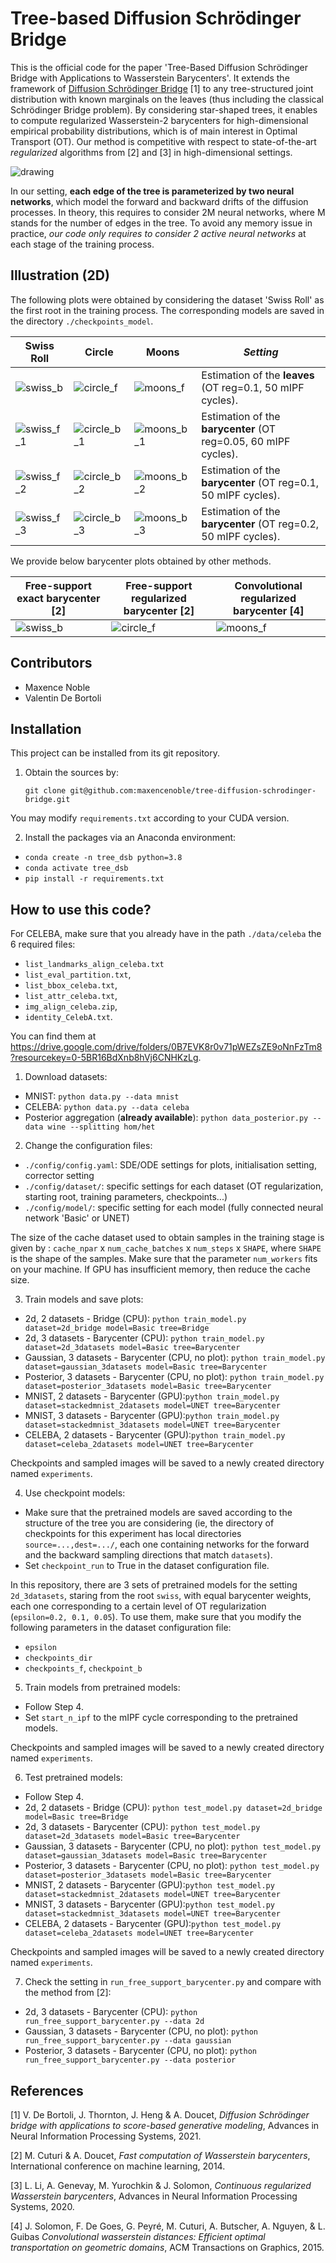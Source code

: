 # Tree-based Diffusion Schr&ouml;dinger Bridge

This is the official code for the paper 'Tree-Based Diffusion Schr&ouml;dinger Bridge with Applications to Wasserstein
Barycenters'. It extends the framework of [Diffusion Schr&ouml;dinger Bridge](https://arxiv.org/abs/2106.01357) [1] to
any
tree-structured joint distribution with known marginals on the leaves (thus including the classical Schr&ouml;dinger
Bridge problem). By considering star-shaped trees, it enables to compute regularized Wasserstein-2 barycenters for
high-dimensional empirical probability
distributions, which is of main interest in Optimal Transport (OT). Our method is competitive with respect to state-of-the-art *regularized*
algorithms from [2] and [3] in high-dimensional settings.

![drawing](images/drawing_tree.png)

In our setting, **each edge of the tree is parameterized by two neural networks**, which model the forward and backward
drifts of the diffusion processes. In theory, this requires to consider 2M neural networks, where M stands for the
number of edges in the tree. To avoid any memory issue in practice, *our code only requires to consider 2 active neural
networks*
at each stage of the training process. 

Illustration (2D)
------------

The following plots were obtained by considering the dataset 'Swiss Roll' as the first root in the training process. The
corresponding models are saved in the directory `./checkpoints_model`.

| Swiss Roll                                                                                                         | Circle                                                                                                              | Moons                                                                                                              | *Setting*                                                       |
|--------------------------------------------------------------------------------------------------------------------|---------------------------------------------------------------------------------------------------------------------|--------------------------------------------------------------------------------------------------------------------|-----------------------------------------------------------------|
| ![swiss_b](images/2d_3datasets_epsilon=0.1/source=0,dest=1/0_b_50_sde_epsilon=0.100_eps1_density_49_smooth.png)    | ![circle_f](images/2d_3datasets_epsilon=0.1/source=1,dest=2/0_f_50_sde_epsilon=0.100_eps1_density_49_smooth.png)    | ![moons_f](images/2d_3datasets_epsilon=0.1/source=1,dest=3/0_f_50_sde_epsilon=0.100_eps1_density_49_smooth.png)    | Estimation of the **leaves** (OT reg=0.1, 50 mIPF cycles).      |
| ![swiss_f_1](images/2d_3datasets_epsilon=0.05/source=0,dest=1/0_f_60_sde_epsilon=0.050_eps1_density_49_smooth.png) | ![circle_b_1](images/2d_3datasets_epsilon=0.05/source=1,dest=2/0_b_60_sde_epsilon=0.050_eps1_density_49_smooth.png) | ![moons_b_1](images/2d_3datasets_epsilon=0.05/source=1,dest=3/0_b_60_sde_epsilon=0.050_eps1_density_49_smooth.png) | Estimation of the **barycenter** (OT reg=0.05, 60 mIPF cycles). |
| ![swiss_f_2](images/2d_3datasets_epsilon=0.1/source=0,dest=1/0_f_50_sde_epsilon=0.100_eps1_density_49_smooth.png)  | ![circle_b_2](images/2d_3datasets_epsilon=0.1/source=1,dest=2/0_b_50_sde_epsilon=0.100_eps1_density_49_smooth.png)  | ![moons_b_2](images/2d_3datasets_epsilon=0.1/source=1,dest=3/0_b_50_sde_epsilon=0.100_eps1_density_49_smooth.png)  | Estimation of the **barycenter** (OT reg=0.1, 50 mIPF cycles).  |
| ![swiss_f_3](images/2d_3datasets_epsilon=0.2/source=0,dest=1/0_f_50_sde_epsilon=0.200_eps1_density_49_smooth.png)  | ![circle_b_3](images/2d_3datasets_epsilon=0.2/source=1,dest=2/0_b_50_sde_epsilon=0.200_eps1_density_49_smooth.png)  | ![moons_b_3](images/2d_3datasets_epsilon=0.2/source=1,dest=3/0_b_50_sde_epsilon=0.200_eps1_density_49_smooth.png)  | Estimation of the **barycenter** (OT reg=0.2, 50 mIPF cycles).  |

We provide below barycenter plots obtained by other methods.

| Free-support exact barycenter [2]                       | Free-support regularized barycenter [2]                     | Convolutional regularized barycenter [4]                    |
|---------------------------------------------------------|-------------------------------------------------------------|-------------------------------------------------------------|
| ![swiss_b](images/2d_free_support_exact_barycenter.png) | ![circle_f](images/2d_free_support_sinkhorn_barycenter.png) | ![moons_f](images/2d_convolutional_sinkhorn_barycenter.png) |

Contributors
------------

* Maxence Noble
* Valentin De Bortoli

Installation
------------

This project can be installed from its git repository.

1. Obtain the sources by:

   `git clone git@github.com:maxencenoble/tree-diffusion-schrodinger-bridge.git`

You may modify `requirements.txt` according to your CUDA version.

2. Install the packages via an Anaconda environment:

- `conda create -n tree_dsb python=3.8`
- `conda activate tree_dsb`
- `pip install -r requirements.txt`

How to use this code?
---------------------

For CELEBA, make sure that you already have in the path `./data/celeba` the 6 required files:

- `list_landmarks_align_celeba.txt`
- `list_eval_partition.txt`,
- `list_bbox_celeba.txt`,
- `list_attr_celeba.txt`,
- `img_align_celeba.zip`,
- `identity_CelebA.txt`.

You can find them
at https://drive.google.com/drive/folders/0B7EVK8r0v71pWEZsZE9oNnFzTm8?resourcekey=0-5BR16BdXnb8hVj6CNHKzLg.

1. Download datasets:

- MNIST: `python data.py --data mnist`
- CELEBA: `python data.py --data celeba`
- Posterior aggregation (**already available**): `python data_posterior.py --data wine --splitting hom/het`

2. Change the configuration files:

- `./config/config.yaml`: SDE/ODE settings for plots, initialisation setting, corrector setting
- `./config/dataset/`: specific settings for each dataset (OT regularization, starting root, training parameters,
  checkpoints...)
- `./config/model/`: specific setting for each model (fully connected neural network 'Basic' or UNET)

The size of the cache dataset used to obtain samples in the training stage is given by : `cache_npar`
x `num_cache_batches` x `num_steps` x `SHAPE`,
where `SHAPE` is the shape of the samples. Make sure that the parameter `num_workers` fits on your machine.
If GPU has insufficient memory, then reduce the cache size.

3. Train models and save plots:

- 2d, 2 datasets - Bridge (CPU):  `python train_model.py dataset=2d_bridge model=Basic tree=Bridge`
- 2d, 3 datasets - Barycenter (CPU):  `python train_model.py dataset=2d_3datasets model=Basic tree=Barycenter`
- Gaussian, 3 datasets - Barycenter (CPU, no
  plot):  `python train_model.py dataset=gaussian_3datasets model=Basic tree=Barycenter`
- Posterior, 3 datasets - Barycenter (CPU, no
  plot):  `python train_model.py dataset=posterior_3datasets model=Basic tree=Barycenter`
- MNIST, 2 datasets - Barycenter (GPU):`python train_model.py dataset=stackedmnist_2datasets model=UNET tree=Barycenter`
- MNIST, 3 datasets - Barycenter (GPU):`python train_model.py dataset=stackedmnist_3datasets model=UNET tree=Barycenter`
- CELEBA, 2 datasets - Barycenter (GPU):`python train_model.py dataset=celeba_2datasets model=UNET tree=Barycenter`

Checkpoints and sampled images will be saved to a newly created directory named `experiments`.

4. Use checkpoint models:

- Make sure that the pretrained models are saved according to the structure of the tree you are considering (ie, the
  directory of checkpoints for this experiment has local directories `source=...,dest=.../`, each one containing
  networks for the forward and the backward sampling directions that match `datasets`).
- Set `checkpoint_run` to True in the dataset configuration file.

In this repository, there are 3 sets of pretrained models for the setting `2d_3datasets`, staring from the root `swiss`,
with equal barycenter weights,
each one corresponding to a certain level of OT regularization (`epsilon=0.2, 0.1, 0.05`). To use them, make sure that
you modify the following
parameters in the dataset configuration file:

- `epsilon`
- `checkpoints_dir`
- `checkpoints_f`, `checkpoint_b`

5. Train models from pretrained models:

- Follow Step 4.
- Set `start_n_ipf` to the mIPF cycle corresponding to the pretrained models.

Checkpoints and sampled images will be saved to a newly created directory named `experiments`.

6. Test pretrained models:

- Follow Step 4.
- 2d, 2 datasets - Bridge (CPU):  `python test_model.py dataset=2d_bridge model=Basic tree=Bridge`
- 2d, 3 datasets - Barycenter (CPU):  `python test_model.py dataset=2d_3datasets model=Basic tree=Barycenter`
- Gaussian, 3 datasets - Barycenter (CPU, no
  plot):  `python test_model.py dataset=gaussian_3datasets model=Basic tree=Barycenter`
- Posterior, 3 datasets - Barycenter (CPU, no
  plot):  `python test_model.py dataset=posterior_3datasets model=Basic tree=Barycenter`
- MNIST, 2 datasets - Barycenter (GPU):`python test_model.py dataset=stackedmnist_2datasets model=UNET tree=Barycenter`
- MNIST, 3 datasets - Barycenter (GPU):`python test_model.py dataset=stackedmnist_3datasets model=UNET tree=Barycenter`
- CELEBA, 2 datasets - Barycenter (GPU):`python test_model.py dataset=celeba_2datasets model=UNET tree=Barycenter`

Checkpoints and sampled images will be saved to a newly created directory named `experiments`.

7. Check the setting in `run_free_support_barycenter.py` and compare with the method from [2]:

- 2d, 3 datasets - Barycenter (CPU):  `python run_free_support_barycenter.py --data 2d`
- Gaussian, 3 datasets - Barycenter (CPU, no plot):  `python run_free_support_barycenter.py --data gaussian`
- Posterior, 3 datasets - Barycenter (CPU, no plot):  `python run_free_support_barycenter.py --data posterior`

References
------------

[1] V. De Bortoli, J. Thornton, J. Heng & A. Doucet, *Diffusion Schrödinger bridge with applications
to score-based generative modeling*, Advances in Neural Information Processing Systems, 2021.

[2] M. Cuturi & A. Doucet, *Fast computation of Wasserstein barycenters*, International conference on machine
learning, 2014.

[3] L. Li, A. Genevay, M. Yurochkin & J. Solomon, *Continuous regularized Wasserstein
barycenters*, Advances in Neural Information Processing Systems, 2020.

[4] J. Solomon, F. De Goes, G. Peyré, M. Cuturi, A. Butscher, A. Nguyen, & L. Guibas *Convolutional wasserstein
distances: Efficient optimal transportation on geometric domains*, ACM Transactions on Graphics, 2015.


